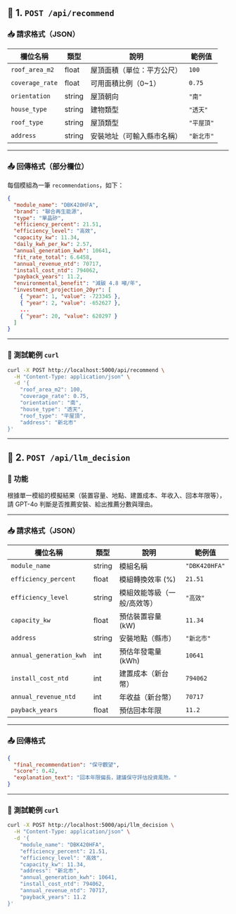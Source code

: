 ## 🔹 1. `POST /api/recommend`

### 📥 請求格式（JSON）

| 欄位名稱            | 類型     | 說明            | 範例值     |
| --------------- | ------ | ------------- | ------- |
| `roof_area_m2`  | float  | 屋頂面積（單位：平方公尺） | `100`   |
| `coverage_rate` | float  | 可用面積比例（0\~1）  | `0.75`  |
| `orientation`   | string | 屋頂朝向          | `"南"`   |
| `house_type`    | string | 建物類型          | `"透天"`  |
| `roof_type`     | string | 屋頂類型          | `"平屋頂"` |
| `address`       | string | 安裝地址（可輸入縣市名稱） | `"新北市"` |

---

### 📤 回傳格式（部分欄位）

每個模組為一筆 `recommendations`，如下：

```json
{
  "module_name": "DBK420HFA",
  "brand": "聯合再生能源",
  "type": "單晶矽",
  "efficiency_percent": 21.51,
  "efficiency_level": "高效",
  "capacity_kw": 11.34,
  "daily_kwh_per_kw": 2.57,
  "annual_generation_kwh": 10641,
  "fit_rate_total": 6.6458,
  "annual_revenue_ntd": 70717,
  "install_cost_ntd": 794062,
  "payback_years": 11.2,
  "environmental_benefit": "減碳 4.8 噸/年",
  "investment_projection_20yr": [
    { "year": 1, "value": -723345 },
    { "year": 2, "value": -652627 },
    ...
    { "year": 20, "value": 620297 }
  ]
}
```

---

### 🧪 測試範例 `curl`

```bash
curl -X POST http://localhost:5000/api/recommend \
  -H "Content-Type: application/json" \
  -d '{
    "roof_area_m2": 100,
    "coverage_rate": 0.75,
    "orientation": "南",
    "house_type": "透天",
    "roof_type": "平屋頂",
    "address": "新北市"
}'
```

---

## 🔹 2. `POST /api/llm_decision`

### 📌 功能

根據單一模組的模擬結果（裝置容量、地點、建置成本、年收入、回本年限等），請 GPT-4o 判斷是否推薦安裝、給出推薦分數與理由。

---

### 📥 請求格式（JSON）

| 欄位名稱                    | 類型     | 說明             | 範例值           |
| ----------------------- | ------ | -------------- | ------------- |
| `module_name`           | string | 模組名稱           | `"DBK420HFA"` |
| `efficiency_percent`    | float  | 模組轉換效率 (%)     | `21.51`       |
| `efficiency_level`      | string | 模組效能等級（一般/高效等） | `"高效"`        |
| `capacity_kw`           | float  | 預估裝置容量 (kW)    | `11.34`       |
| `address`               | string | 安裝地點（縣市）       | `"新北市"`       |
| `annual_generation_kwh` | int    | 預估年發電量 (kWh)   | `10641`       |
| `install_cost_ntd`      | int    | 建置成本（新台幣）      | `794062`      |
| `annual_revenue_ntd`    | int    | 年收益（新台幣）       | `70717`       |
| `payback_years`         | float  | 預估回本年限         | `11.2`        |

---

### 📤 回傳格式

```json
{
  "final_recommendation": "保守觀望",
  "score": 0.42,
  "explanation_text": "回本年限偏長，建議保守評估投資風險。"
}
```

---

### 🧪 測試範例 `curl`

```bash
curl -X POST http://localhost:5000/api/llm_decision \
  -H "Content-Type: application/json" \
  -d '{
    "module_name": "DBK420HFA",
    "efficiency_percent": 21.51,
    "efficiency_level": "高效",
    "capacity_kw": 11.34,
    "address": "新北市",
    "annual_generation_kwh": 10641,
    "install_cost_ntd": 794062,
    "annual_revenue_ntd": 70717,
    "payback_years": 11.2
}'
```
